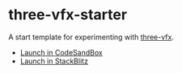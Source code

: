 # three-vfx-starter

A start template for experimenting with [three-vfx].

- [Launch in CodeSandBox](https://codesandbox.io/s/github/hmans/three-vfx-starter)
- [Launch in StackBlitz](https://stackblitz.com/github/hmans/three-vfx-starter)

[three-vfx]: https://github.com/hmans/three-vfx
